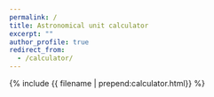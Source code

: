 ```yaml
---
permalink: /
title: Astronomical unit calculator
excerpt: ""
author_profile: true
redirect_from: 
  - /calculator/
---
```


{% include {{ filename | prepend:calculator.html}} %}